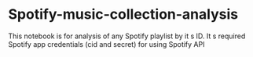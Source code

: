 # Spotify-music-collection-analysis

This notebook is for analysis of any Spotify playlist by it s ID. It s required Spotify app credentials (cid and secret) for using Spotify API
